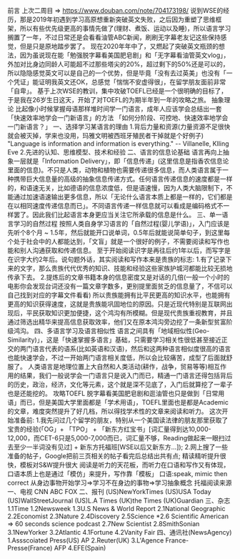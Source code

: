 前言
上次二周目 => https://www.douban.com/note/704173198/ 说到WSE的经历，那是2019年初遇到学习高原想重新突破英文失败，之后因为重塑了思维框架，所以有些优先级更高的事情先做了(理财、煮饭、运动以及睡)，所以语言学习搁置了一年，不过日常还是会看看油管ABC新闻，刷刷无字幕老友记这些保持感觉，但是只是原地踏步罢了。
现在2020年年中了，又燃起了突破英文瓶颈的想法，因为虽说现在能「勉强脱字幕看美国肥皂剧」和「无字幕看油管英文vlog」，外加对比身边同龄人可能超不过那些塔尖的20%，超过剩下的50%还是可以的，所以隐隐感觉英文可以是自己的一个优势，但是毕竟「没有去过英美」也没有「一个凭证」能证明我英文还OK，总感觉「惴惴不安虚得很」，在留学朋友面前非常「自卑」。
基于上次WSE的教训，集中攻破TOEFL已经是一个很明确的目标了，于是我在26岁生日这天，开始了对TOEFL的为期半年到一年的攻略之旅。
抽象理论
比起像小时候掌握母语那样堆时间学一门语言，成年人应该学会总结出一套「快速效率地学会一门新语言」的方法
「如何分阶段、可控地、快速效率地学会一门新语言？」
一、选择学习某语言的理由
1.背后力量和资源(力量资源不足很快就会被灭掉，学来也没用，玛雅文明被西班牙殖民者干掉就是个好例子)
"Language is information and information is everything."  -- Villanelle, Klling Eve
2.先进的认知、思维模型、技术和经验
二、语言的信息论基础
语言再向上抽象一层就是「Information Delivery」，即「信息传递」(这里信息是指香农信息论里面的信息)。不只是人类，动物和植物也需要传递很多信息，而人类语言属于一种携带巨大信息量的高级的抽象信息传递方式。任何语言传递信息的速度都是一样的，和语速无关，比如德语的信息浓度低，但是语速慢，因为人类大脑限制下，不能通过加速语速输出更多信息，所以「无论什么语言本质上都是一样的，它们都是在以相同速度传递信息而已」。不同语言传递一样信息就可以看成是编码格式不一样罢了。因此我们比起语言本身更应当关注它所承载的信息是什么。
三、单一语言学习的自然过程
按照人类自身学习语言的「自然过程(婴儿学语)」，入门应该是先听个8个月 ~ 1.5年，然后就能开口说单词，0.5年后就能说简单句子，到这里每个处于社会中的人都能达到，「文盲」就是一个很好的例子，不需要阅读和写作也能和别人沟通获取和传递信息。
至于开始阅读识字是再往后约1年以后，而写字是在识字大约2年后。说句题外话，其实阅读和写作本来是贵族的标志:
1.有了记录下来的文字，那么贵族代代优秀的知识、技能和经验这些家族护城河都能比较无损地传承下去。
2.提炼后的文章书籍本身的信息密度又是对话的几倍(一般一个小时的电影你会发现台词还没有一篇文章字数多，更别提里面贫乏的信息量了，不信可以自己找到对应的字幕文件看看)
所以贵族能拥有比平民更高的知识水平，也能拥有更高的知识获得速度，这就是贵族能巩固地位的原因。只是近现代特别是互联网出现后，平民获取知识更加便捷，这个鸿沟有所模糊。但是现代贵族重视教育，并且通过筛选出精华来提高信息获取效率，他们又在原本鸿沟旁边挖了一条新型贫富阶级鸿沟。
四、多语言学习及语言相似性
语言之间具有「地域相似性(Geo-Similarity)」，这是「快速掌握多语言」基础，只需要学习相关性很低甚至接近正交的两门语言代表的语系(比如英语和汉语)，然后和这两种语言相似度很高的语言也能快速学会，不过一开始两门语言相关度低，所以会比较痛苦，成型了后面就舒服了。
人类语言是地理位置上大自然和人类活动(耕作，战争，贸易等等)相互作用的结果，我们一般说学会一门语言只是说入门而已，精通一门语言还得包括背后的历史，政治，经济，文化等元素，这个就是深不见底了，入门后就算挖了一辈子也是还能挖的。
攻略TOEFL
脱字幕看美国肥皂剧和逛油管也只是做到「日常用语」而已，但是美国大学里面都是「学术用语」，TOEFL里面也是都是Academic的文章，难度突然提升了好几档，所以得找学术性的文章来阅读和听力。
这次开始准备前:
1.我先问过几个留学的朋友，特别从一个美国读法律的朋友那里获取了宝贵的经验(「OG」+ 「TPO」  + 「新东方红宝书」[词汇量得到达10,000-12,000，而CET-6只是5,000-7,000而已，词汇量不够，Reading做起来一眼扫过去至少一半词没有见过] + 新东方托福班[WSE以后又新东方...]);
2.网上搜了一些准备的帖子，Google把前三页相关的帖子看完后总结出共有点;
精读精听提升很快，模板对S&W提升很大
阅读是听力的天花板，而听力在口语和写作又有体现，口语本质上也是通过「模仿」来提升，写作靠「模板」
口语:speak, mimic then correct
从身边事物开始学习=>学习不在身边的事物=>学习抽象概念
托福阅读来源
一、电视
CNN
ABC
FOX
二、报刊
(US)NewYorkTimes
(US)USA Today
(US)WallStreetJournal
(US)L.A Times
(UK)the Times
(UK)Guardian
三、杂志
1.1Time
1.2Newsweek
1.3U.S News & World Report
2.1National Geographic
2.2Economist
2.3Nature
2.4Discovery
2.5Science
*2.6 Scientific American => 60 seconds science podcast
2.7New Scientist
2.8SmithSonian
3.1NewYorker
3.2Atlantic
4.1Fortune
4.2Vanity Fair
四、通讯社(NewsAgency)
1.Assscoiated Press(US) AP
2.Reuter(UK)
3.L'Agence France-Presse(France) AFP
4.EFE(Spain)

